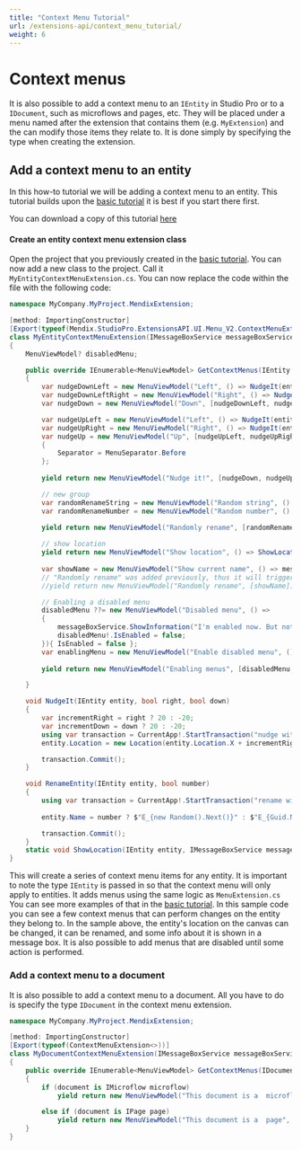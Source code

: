 ```yaml
---
title: "Context Menu Tutorial"
url: /extensions-api/context_menu_tutorial/
weight: 6
---
```


# Context menus

It is also possible to add a context menu to an `IEntity` in Studio Pro or to a `IDocument`, such as microflows and pages, etc. They will be placed under a menu named after the extension that contains them (e.g. `MyExtension`) and the can modify those items they relate to. It is done simply by specifying the type when creating the extension.

## Add a context menu to an entity

In this how-to tutorial we will be adding a context menu to an entity. This tutorial builds upon the [basic tutorial](/extensions-api/basic_tutorial/) it is best if you start there first.

You can download a copy of this tutorial [here](samples/ExtensibilityAPI_tutorial_contextMenus.zip)

#### Create an entity context menu extension class

Open the project that you previously created in the [basic tutorial](/extensions-api/basic_tutorial/). You can now add a new class to the project. Call it `MyEntityContextMenuExtension.cs`. You can now replace the code within the file with the following code:

```csharp
namespace MyCompany.MyProject.MendixExtension;

[method: ImportingConstructor]
[Export(typeof(Mendix.StudioPro.ExtensionsAPI.UI.Menu_V2.ContextMenuExtension<>))]
class MyEntityContextMenuExtension(IMessageBoxService messageBoxService) : Mendix.StudioPro.ExtensionsAPI.UI.Menu_V2.ContextMenuExtension<IEntity>
{
    MenuViewModel? disabledMenu;

    public override IEnumerable<MenuViewModel> GetContextMenus(IEntity entity)
    {
        var nudgeDownLeft = new MenuViewModel("Left", () => NudgeIt(entity, right: false, down: true));
        var nudgeDownLeftRight = new MenuViewModel("Right", () => NudgeIt(entity, right: true, down: true) );
        var nudgeDown = new MenuViewModel("Down", [nudgeDownLeft, nudgeDownLeftRight]);

        var nudgeUpLeft = new MenuViewModel("Left", () => NudgeIt(entity, right: false, down: false));
        var nudgeUpRight = new MenuViewModel("Right", () => NudgeIt(entity, right: true, down: false));
        var nudgeUp = new MenuViewModel("Up", [nudgeUpLeft, nudgeUpRight])
        {
            Separator = MenuSeparator.Before
        };
        
        yield return new MenuViewModel("Nudge it!", [nudgeDown, nudgeUp]);

        // new group
        var randomRenameString = new MenuViewModel("Random string", () => RenameEntity(entity, number: false));
        var randomRenameNumber = new MenuViewModel("Random number", () => RenameEntity(entity, number: true));
        
        yield return new MenuViewModel("Randomly rename", [randomRenameString, randomRenameNumber]);

        // show location
        yield return new MenuViewModel("Show location", () => ShowLocation(entity, messageBoxService));
        
        var showName = new MenuViewModel("Show current name", () => messageBoxService.ShowInformation(entity.Name));
        // "Randomly rename" was added previously, thus it will trigger an exception when collected if uncommented
        //yield return new MenuViewModel("Randomly rename", [showName]);

        // Enabling a disabled menu
        disabledMenu ??= new MenuViewModel("Disabled menu", () =>
        {
            messageBoxService.ShowInformation("I'm enabled now. But not for long!");
            disabledMenu!.IsEnabled = false;
        }){ IsEnabled = false };
        var enablingMenu = new MenuViewModel("Enable disabled menu", () => disabledMenu.IsEnabled = true );
        
        yield return new MenuViewModel("Enabling menus", [disabledMenu, enablingMenu]);

    }

    void NudgeIt(IEntity entity, bool right, bool down)
    {
        var incrementRight = right ? 20 : -20;
        var incrementDown = down ? 20 : -20;
        using var transaction = CurrentApp!.StartTransaction("nudge with context menu");
        entity.Location = new Location(entity.Location.X + incrementRight, entity.Location.Y + incrementDown);

        transaction.Commit();
    }

    void RenameEntity(IEntity entity, bool number)
    {
        using var transaction = CurrentApp!.StartTransaction("rename with context menu");
        
        entity.Name = number ? $"E_{new Random().Next()}" : $"E_{Guid.NewGuid().ToString().Replace("-", "")}";

        transaction.Commit();
    }
    static void ShowLocation(IEntity entity, IMessageBoxService messageBoxService) => messageBoxService.ShowInformation($"X: {entity.Location.X}, Y: {entity.Location.Y}");
}
```

This will create a series of context menu items for any entity. It is important to note the type `IEntity` is passed in so that the context menu will only apply to entities.
It adds menus using the same logic as `MenuExtension.cs` You can see more examples of that in the [basic tutorial](/extensions-api/basic_tutorial/).
In this sample code you can see a few context menus that can perform changes on the entity they belong to. In the sample above, the entity's location on the canvas can be changed, it can be renamed, and some info about it is shown in a message box.
It is also possible to add menus that are disabled until some action is performed.

### Add a context menu to a document

It is also possible to add a context menu to a document. All you have to do is specify the type `IDocument` in the context menu extension.

```csharp
namespace MyCompany.MyProject.MendixExtension;

[method: ImportingConstructor]
[Export(typeof(ContextMenuExtension<>))]
class MyDocumentContextMenuExtension(IMessageBoxService messageBoxService) : ContextMenuExtension<IDocument>
{
    public override IEnumerable<MenuViewModel> GetContextMenus(IDocument document)
    {
        if (document is IMicroflow microflow)
            yield return new MenuViewModel("This document is a  microflow", () => messageBoxService.ShowInformation(microflow.Name));

        else if (document is IPage page)
            yield return new MenuViewModel("This document is a  page", () => messageBoxService.ShowInformation(page.Name));
    }
}
```